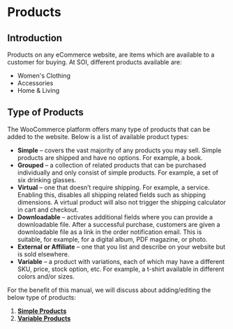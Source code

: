 #   **Products**

## **Introduction**

Products on any eCommerce website, are items which are available to a customer for buying. At SOI, different products available are:

-   Women's Clothing
-   Accessories
-   Home & Living

##  **Type of Products**

The WooCommerce platform offers many type of products that can be added to the website. Below is a list of available product types:

*   **Simple** – covers the vast majority of any products you may sell. Simple products are shipped and have no options. For example, a book.
*   **Grouped** – a collection of related products that can be purchased individually and only consist of simple products. For example, a set of six drinking glasses.
*   **Virtual** – one that doesn’t require shipping. For example, a service. Enabling this, disables all shipping related fields such as shipping dimensions. A virtual product will also not trigger the shipping calculator in cart and checkout.
*   **Downloadable** – activates additional fields where you can provide a downloadable file. After a successful purchase, customers are given a downloadable file as a link in the order notification email. This is suitable, for example, for a digital album, PDF magazine, or photo.
*   **External or Affiliate** – one that you list and describe on your website but is sold elsewhere.
*   **Variable** – a product with variations, each of which may have a different SKU, price, stock option, etc. For example, a t-shirt available in different colors and/or sizes.

For the benefit of this manual, we will discuss about adding/editing the below type of products:

1.  [**Simple Products**](Simple-Products.md)
2.  [**Variable Products**](Variable-Products.md)


